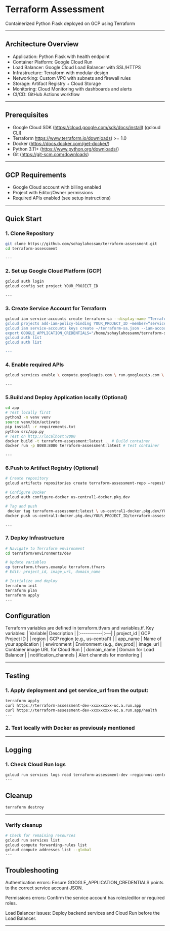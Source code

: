 # Terraform Assessment

Containerized Python Flask deployed on GCP using Terraform

---

## Architecture Overview

- Application: Python Flask with health endpoint
- Container Platform: Google Cloud Run
- Load Balancer: Google Cloud Load Balancer with SSL/HTTPS
- Infrastructure: Terraform with modular design
- Networking: Custom VPC with subnets and firewall rules
- Storage: Artifact Registry + Cloud Storage
- Monitoring: Cloud Monitoring with dashboards and alerts
- CI/CD: GitHub Actions workflow

---

## Prerequisites

- Google Cloud SDK (https://cloud.google.com/sdk/docs/install) (gcloud CLI)
- Terraform https://www.terraform.io/downloads) >= 1.0 
- Docker (https://docs.docker.com/get-docker/) 
- Python 3.11+ (https://www.python.org/downloads/) 
- Git (https://git-scm.com/downloads)

---

## GCP Requirements

- Google Cloud account with billing enabled 
- Project with Editor/Owner permissions 
- Required APIs enabled (see setup instructions)

---

## Quick Start

### 1. Clone Repository

```bash
git clone https://github.com/sohaylahossam/terraform-assessment.git
cd terraform-assessment

--- 
```
### 2. Set up Google Cloud Platform (GCP)

```bash
gcloud auth login
gcloud config set project YOUR_PROJECT_ID

---
```
### 3. Create Service Account for Terraform

```bash
gcloud iam service-accounts create terraform-sa --display-name "Terraform Service Account” --project YOUR_PROJECT_ID
gcloud projects add-iam-policy-binding YOUR_PROJECT_ID —member=“serviceAccount:terraform-sa@YOUR_PROJECT_ID.iam.gserviceaccount.com" —role=“roles/editor"
gcloud iam service-accounts keys create ~/terraform-sa.json --iam-account terraform-sa@YOUR_PROJECT_ID.iam.gserviceaccount.com
export GOOGLE_APPLICATION_CREDENTIALS="/home/sohaylahossamm/terraform-sa.json"
gcloud auth list
gcloud auth list

---
```
### 4. Enable required APIs

```bash
gcloud services enable \ compute.googleapis.com \ run.googleapis.com \ artifactregistry.googleapis.com \ cloudbuild.googleapis.com \ storage.googleapis.com \ monitoring.googleapis.com \ logging.googleapis.com \ vpcaccess.googleapis.com

---
```
### 5.Build and Deploy Application locally (Optional)

```bash
cd app 
# Test locally first 
python3 -m venv venv 
source venv/bin/activate 
pip install -r requirements.txt 
python src/app.py 
# Test on http://localhost:8080 
docker build -t terraform-assessment:latest .  # Build container 
docker run -p 8080:8080 terraform-assessment:latest # Test container

---
```
### 6.Push to Artifact Registry (Optional)

```bash
# Create repository 
gcloud artifacts repositories create terraform-assessment-repo —repository-format=docker — location=us-central1

# Configure Docker 
gcloud auth configure-docker us-central1-docker.pkg.dev

# Tag and push
 docker tag terraform-assessment:latest \ us-central1-docker.pkg.dev/YOUR_PROJECT_ID/terraform-assessment-repo/app:latest 
docker push us-central1-docker.pkg.dev/YOUR_PROJECT_ID/terraform-assessment-repo/app:latest

---
```
### 7. Deploy Infrastructure

```bash
# Navigate to Terraform environment 
cd terraform/environments/dev

# Update variables 
cp terraform.tfvars.example terraform.tfvars 
# Edit: project_id, image_url, domain_name

# Initialize and deploy 
terraform init 
terraform plan
terraform apply
---
```
## Configuration
Terraform variables are defined in terraform.tfvars and variables.tf. Key variables:
 | Variable| Description |
|:-----------|:---|
| project_id    | GCP Project ID  |
| region       | GCP region (e.g., us-central1)  | 
| app_name | Name of your application |
| environment | Environment (e.g., dev,prod|
| image_url | Container image URL for Cloud Run |
| domain_name | Domain for Load Balancer |
| notification_channels | Alert channels for monitoring | 

---
## Testing

### 1. Apply deployment and get service_url from the output:

```bash
terraform apply
curl https://terraform-assessment-dev-xxxxxxxxx-uc.a.run.app
curl https://terraform-assessment-dev-xxxxxxxxx-uc.a.run.app/health
---
```
### 2. Test locally with Docker as previously mentioned 
---
## Logging

### 1. Check Cloud Run logs

```bash
gcloud run services logs read terraform-assessment-dev —region=us-central
---
```
## Cleanup

```bash
terraform destroy
```
---
### Verify cleanup

```bash
# Check for remaining resources
gcloud run services list
gcloud compute forwarding-rules list
gcloud compute addresses list --global
---
```
## Troubleshooting
Authentication errors: Ensure GOOGLE_APPLICATION_CREDENTIALS points to the correct service account JSON.

Permissions errors: Confirm the service account has roles/editor or required roles.

Load Balancer issues: Deploy backend services and Cloud Run before the Load Balancer.

---

